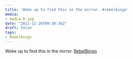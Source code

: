 ```yaml
---
title: 'Woke up to find this in the mirror. #rebelbingo'
media:
- media-0.jpg
date: "2011-11-26T09:30:36Z"
draft: false
tags:
- RebelBingo
---
```

Woke up to find this in the mirror. [RebelBingo](/tags/rebelbingo)
